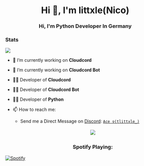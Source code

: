 <h1 align="center">Hi 👋, I'm littxle(Nico)</h1>
<h3 align="center">Hi, I'm Python Developer In Germany</h3>

### Stats
[![](https://github-readme-stats.vercel.app/api?username=littxle&theme=dracula&count_private=true&show_icons=true&hide=contribs)](https://github.com/littxle)

- 🔭 I’m currently working on **Cloudcord**
-  🔭 I’m currently working on **Cloudcord Bot**

- 🧑‍💻 Developer of **Cloudcord**
- 🧑‍💻  Developer of **Cloudcord Bot**

- 🧑‍💻 Developer of **Python**

- 📫 How to reach me:
  
   - Send me a Direct Message on [Discord](https://discord.com): [`Ace ✞(tlittxle_)`](https://discord.com/users/817435791079768105) 
  
     <center> 
       <a href='https://discord.gg/[VAR8sutF](https://discord.gg/GM9mcK9s2W)'> 
         <img src="https://discord.c99.nl/widget/theme-2/817435791079768105.png" style='padding: 5px'> 
       </a> 


       <h3>Spotify Playing:</h3>

[![Spotify](https://novatorem-3imbzd4ji-timoves-projects.vercel.app/api/spotify)](https://open.spotify.com/user/31h7eesebkpldhkjlngjowiznqge)














